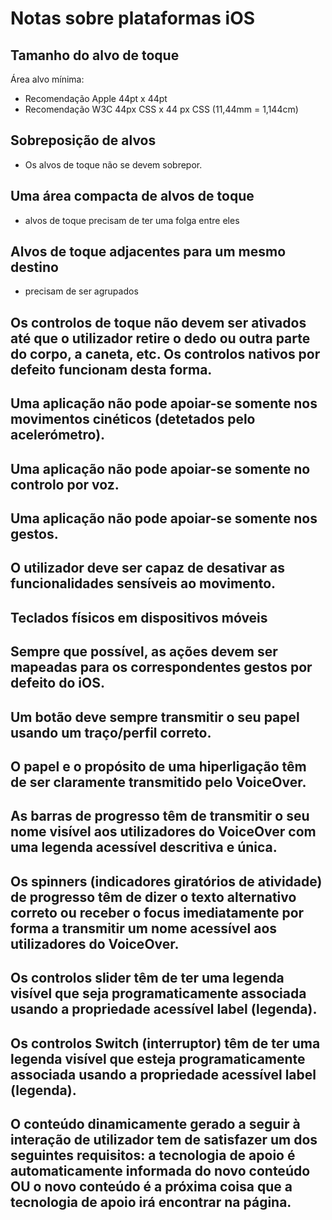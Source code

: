 
# Notas sobre plataformas iOS


## Tamanho do alvo de toque

Área alvo mínima:
- Recomendação Apple 44pt x 44pt
- Recomendação W3C 44px CSS x 44 px CSS (11,44mm = 1,144cm)

## Sobreposição de alvos
- Os alvos de toque não se devem sobrepor.

## Uma área compacta de alvos de toque
- alvos de toque precisam de ter uma folga entre eles

## Alvos de toque adjacentes para um mesmo destino
- precisam de ser agrupados

## Os controlos de toque não devem ser ativados até que o utilizador retire o dedo ou outra parte do corpo, a caneta, etc. Os controlos nativos por defeito funcionam desta forma.

## Uma aplicação não pode apoiar-se somente nos movimentos cinéticos (detetados pelo acelerómetro).

## Uma aplicação não pode apoiar-se somente no controlo por voz.

## Uma aplicação não pode apoiar-se somente nos gestos.

## O utilizador deve ser capaz de desativar as funcionalidades sensíveis ao movimento.

## Teclados físicos em dispositivos móveis

## Sempre que possível, as ações devem ser mapeadas para os correspondentes gestos por defeito do iOS.

## Um botão deve sempre transmitir o seu papel usando um traço/perfil correto.

## O papel e o propósito de uma hiperligação têm de ser claramente transmitido pelo VoiceOver.

## As barras de progresso têm de transmitir o seu nome visível aos utilizadores do VoiceOver com uma legenda acessível descritiva e única.

## Os spinners (indicadores giratórios de atividade) de progresso têm de dizer o texto alternativo correto ou receber o focus imediatamente por forma a transmitir um nome acessível aos utilizadores do VoiceOver.

## Os controlos slider têm de ter uma legenda visível que seja programaticamente associada usando a propriedade acessível label (legenda).

## Os controlos Switch (interruptor) têm de ter uma legenda visível que esteja programaticamente associada usando a propriedade acessível label (legenda).

## O conteúdo dinamicamente gerado a seguir à interação de utilizador tem de satisfazer um dos seguintes requisitos: a tecnologia de apoio é automaticamente informada do novo conteúdo OU o novo conteúdo é a próxima coisa que a tecnologia de apoio irá encontrar na página.

